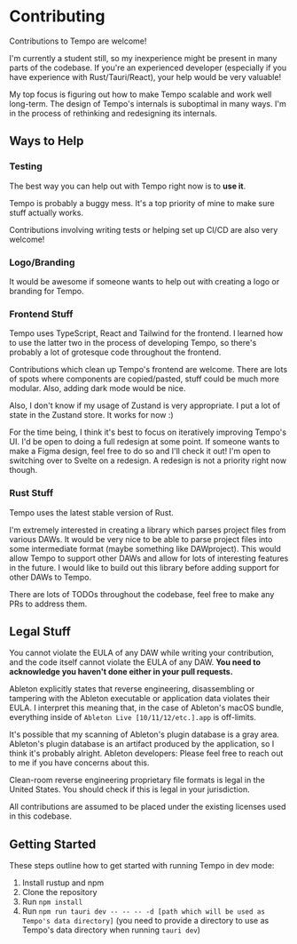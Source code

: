 # Contributing

Contributions to Tempo are welcome!

I'm currently a student still, so my inexperience might be present in many parts of the codebase. If you're an experienced developer (especially if you have experience with Rust/Tauri/React), your help would be very valuable!

My top focus is figuring out how to make Tempo scalable and work well long-term. The design of Tempo's internals is suboptimal in many ways. I'm in the process of rethinking and redesigning its internals.

## Ways to Help
### Testing
The best way you can help out with Tempo right now is to **use it**.

Tempo is probably a buggy mess. It's a top priority of mine to make sure stuff actually works.

Contributions involving writing tests or helping set up CI/CD are also very welcome!

### Logo/Branding
It would be awesome if someone wants to help out with creating a logo or branding for Tempo.

### Frontend Stuff
Tempo uses TypeScript, React and Tailwind for the frontend. I learned how to use the latter two in the process of developing Tempo, so there's probably a lot of grotesque code throughout the frontend.

Contributions which clean up Tempo's frontend are welcome. There are lots of spots where components are copied/pasted, stuff could be much more modular. Also, adding dark mode would be nice.

Also, I don't know if my usage of Zustand is very appropriate. I put a lot of state in the Zustand store. It works for now :)

For the time being, I think it's best to focus on iteratively improving Tempo's UI. I'd be open to doing a full redesign at some point. If someone wants to make a Figma design, feel free to do so and I'll check it out! I'm open to switching over to Svelte on a redesign. A redesign is not a priority right now though.

### Rust Stuff
Tempo uses the latest stable version of Rust.

I'm extremely interested in creating a library which parses project files from various DAWs. It would be very nice to be able to parse project files into some intermediate format (maybe something like DAWproject). This would allow Tempo to support other DAWs and allow for lots of interesting features in the future. I would like to build out this library before adding support for other DAWs to Tempo.

There are lots of TODOs throughout the codebase, feel free to make any PRs to address them.

## Legal Stuff
You cannot violate the EULA of any DAW while writing your contribution, and the code itself cannot violate the EULA of any DAW. **You need to acknowledge you haven't done either in your pull requests.**

Ableton explicitly states that reverse engineering, disassembling or tampering with the Ableton executable or application data violates their EULA.
I interpret this meaning that, in the case of Ableton's macOS bundle, everything inside of `Ableton Live [10/11/12/etc.].app` is off-limits.

It's possible that my scanning of Ableton's plugin database is a gray area.
Ableton's plugin database is an artifact produced by the application, so I think it's probably alright.
Ableton developers: Please feel free to reach out to me if you have concerns about this.

Clean-room reverse engineering proprietary file formats is legal in the United States. You should check if this is legal in your jurisdiction.

All contributions are assumed to be placed under the existing licenses used in this codebase.

## Getting Started
These steps outline how to get started with running Tempo in dev mode:

1. Install rustup and npm
2. Clone the repository
3. Run `npm install`
4. Run `npm run tauri dev -- -- -- -d [path which will be used as Tempo's data directory]` (you need to provide a directory to use as Tempo's data directory when running `tauri dev`)